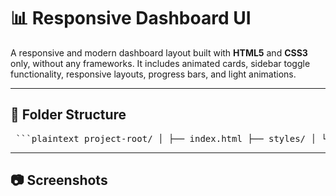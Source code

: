 # 📊 Responsive Dashboard UI

A responsive and modern dashboard layout built with **HTML5** and **CSS3** only, without any frameworks. It includes animated cards, sidebar toggle functionality, responsive layouts, progress bars, and light animations.

---

## 📁 Folder Structure

<pre> ```plaintext project-root/ │ ├── index.html ├── styles/ │ └── style.css ├── scripts/ │ ├── script.js # (optional, for sidebar toggle or animations) │ └── chart.min.js # <-- Chart.js file added here ├── assets/ │ └── images/, icons/, etc. └── README.md ``` </pre>

---

## 📷 Screenshots
